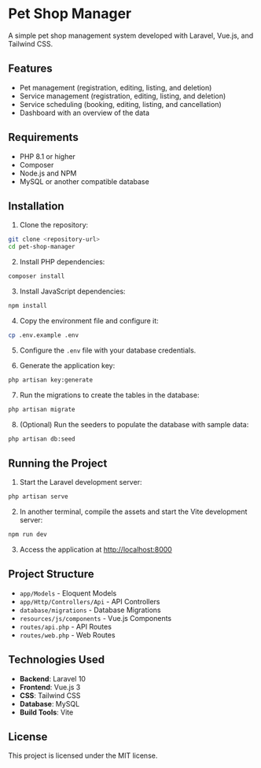 # Pet Shop Manager

A simple pet shop management system developed with Laravel, Vue.js, and Tailwind CSS.

## Features

- Pet management (registration, editing, listing, and deletion)
- Service management (registration, editing, listing, and deletion)
- Service scheduling (booking, editing, listing, and cancellation)
- Dashboard with an overview of the data

## Requirements

- PHP 8.1 or higher
- Composer
- Node.js and NPM
- MySQL or another compatible database

## Installation

1. Clone the repository:
```bash
git clone <repository-url>
cd pet-shop-manager
```

2. Install PHP dependencies:
```bash
composer install
```

3. Install JavaScript dependencies:
```bash
npm install
```

4. Copy the environment file and configure it:
```bash
cp .env.example .env
```

5. Configure the `.env` file with your database credentials.

6. Generate the application key:
```bash
php artisan key:generate
```

7. Run the migrations to create the tables in the database:
```bash
php artisan migrate
```

8. (Optional) Run the seeders to populate the database with sample data:
```bash
php artisan db:seed
```

## Running the Project

1. Start the Laravel development server:
```bash
php artisan serve
```

2. In another terminal, compile the assets and start the Vite development server:
```bash
npm run dev
```

3. Access the application at [http://localhost:8000](http://localhost:8000)

## Project Structure

- `app/Models` - Eloquent Models
- `app/Http/Controllers/Api` - API Controllers
- `database/migrations` - Database Migrations
- `resources/js/components` - Vue.js Components
- `routes/api.php` - API Routes
- `routes/web.php` - Web Routes

## Technologies Used

- **Backend**: Laravel 10
- **Frontend**: Vue.js 3
- **CSS**: Tailwind CSS
- **Database**: MySQL
- **Build Tools**: Vite

## License

This project is licensed under the MIT license.
